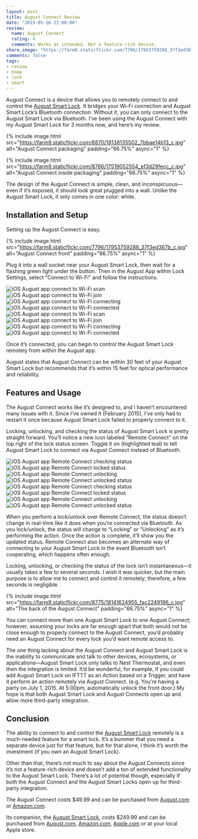 ```yaml
---
layout: post
title: August Connect Review
date: "2015-05-26 22:00:00"
review:
  name: August Connect
  rating: 4
  comments: Works as intended. Not a feature-rich device.
share_image: "https://farm8.staticflickr.com/7796/17953759288_37f3ed367b_c.jpg"
comments: false
tags:
- review
- home
- lock
- smart
---
```


August Connect is a device that allows you to remotely connect to and control the [August Smart Lock](/blog/august-smart-lock/). It bridges your Wi-Fi connection and August Smart Lock’s Bluetooth connection. Without it, you can only connect to the August Smart Lock via Bluetooth. I’ve been using the August Connect with my August Smart Lock for 3 months now, and here’s my review.

<!--more-->

{% include image.html src="https://farm9.staticflickr.com/8870/18138135502_7bbae14b13_c.jpg" alt="August Connect packaging" padding="66.75%" async="1" %}

{% include image.html src="https://farm9.staticflickr.com/8766/17519052554_ef3d29fecc_c.jpg" alt="August Connect inside packaging" padding="66.75%" async="1" %}

The design of the August Connect is simple, clean, and inconspicuous—even if it’s exposed, it should look great plugged into a wall. Unlike the August Smart Lock, it only comes in one color: white.

## Installation and Setup

Setting up the August Connect is easy.

{% include image.html src="https://farm8.staticflickr.com/7796/17953759288_37f3ed367b_c.jpg" alt="August Connect front" padding="66.75%" async="1" %}

Plug it into a wall socket near your August Smart Lock, then wait for a flashing green light under the button. Then in the August App within Lock Settings, select “Connect to Wi-Fi” and follow the instructions.

<div class="flickity--images js-flickity"
  data-flickity-options='{ "imagesLoaded": true, "percentPosition": false, "pageDots": false }'>
  <img data-aload="https://farm9.staticflickr.com/8856/18141612415_f0915f8e57_c.jpg" alt="iOS August app connect to Wi-Fi scan">
  <img data-aload="https://farm8.staticflickr.com/7768/18138110422_f4b1544803_c.jpg" alt="iOS August app connect to Wi-Fi join">
  <img data-aload="https://farm9.staticflickr.com/8843/17953912530_2f9753c965_c.jpg" alt="iOS August app connect to Wi-Fi connecting">
  <img data-aload="https://farm8.staticflickr.com/7752/17955380539_d26dbf5913_c.jpg" alt="iOS August app connect to Wi-Fi connected">
</div>
<noscript>
  <div class="flickity--images js-flickity">
    <img src="https://farm9.staticflickr.com/8856/18141612415_f0915f8e57_c.jpg" alt="iOS August app connect to Wi-Fi scan">
    <img src="https://farm8.staticflickr.com/7768/18138110422_f4b1544803_c.jpg" alt="iOS August app connect to Wi-Fi join">
    <img src="https://farm9.staticflickr.com/8843/17953912530_2f9753c965_c.jpg" alt="iOS August app connect to Wi-Fi connecting">
    <img src="https://farm8.staticflickr.com/7752/17955380539_d26dbf5913_c.jpg" alt="iOS August app connect to Wi-Fi connected">
  </div>
</noscript>

Once it’s connected, you can begin to control the August Smart Lock remotely from within the August app.

August states that August Connect can be within 30 feet of your August Smart Lock but recommends that it’s within 15 feet for optical performance and reliability.

## Features and Usage

The August Connect works like it’s designed to, and I haven’t encountered many issues with it. Since I’ve owned it (February 2015), I’ve only had to restart it once because August Smart Lock failed to properly connect to it.

Locking, unlocking, and checking the status of August Smart Lock is pretty straight forward. You’ll notice a new icon labeled “Remote Connect” on the top right of the lock status screen. Toggle it on (highlighted teal) to tell August Smart Lock to connect via August Connect instead of Bluetooth.

<div class="flickity--images js-flickity"
  data-flickity-options='{ "imagesLoaded": true, "percentPosition": false, "pageDots": false }'>
  <img data-aload="https://farm8.staticflickr.com/7788/17521056293_1d26e48c75_c.jpg" alt="iOS August app Remote Connect checking status">
  <img data-aload="https://farm8.staticflickr.com/7778/18117025696_87ec21174a_c.jpg" alt="iOS August app Remote Connect locked status">
  <img data-aload="https://farm9.staticflickr.com/8870/17956357389_9db5bd3976_c.jpg" alt="iOS August app Remote Connect unlocking">
  <img data-aload="https://farm9.staticflickr.com/8759/17954889170_d331643036_c.jpg" alt="iOS August app Remote Connect unlocked status">
</div>
<noscript>
  <div class="flickity--images js-flickity">
    <img src="https://farm8.staticflickr.com/7788/17521056293_1d26e48c75_c.jpg" alt="iOS August app Remote Connect checking status">
    <img src="https://farm8.staticflickr.com/7778/18117025696_87ec21174a_c.jpg" alt="iOS August app Remote Connect locked status">
    <img src="https://farm9.staticflickr.com/8870/17956357389_9db5bd3976_c.jpg" alt="iOS August app Remote Connect unlocking">
    <img src="https://farm9.staticflickr.com/8759/17954889170_d331643036_c.jpg" alt="iOS August app Remote Connect unlocked status">
  </div>
</noscript>

When you perform a lock/unlock over Remote Connect, the status doesn’t change in real-time like it does when you’re connected via Bluetooth. As you lock/unlock, the status will change to “Locking” or “Unlocking” as it’s performing the action. Once the action is complete, it’ll show you the updated status. Remote Connect also becomes an alternate way of connecting to your August Smart Lock in the event Bluetooth isn’t cooperating, which happens often enough.

Locking, unlocking, or checking the status of the lock isn’t instantaneous—it usually takes a few to several seconds. I wish it was quicker, but the main purpose is to allow me to connect and control it remotely; therefore, a few seconds is negligible.

{% include image.html src="https://farm9.staticflickr.com/8775/18141624955_fac2249186_c.jpg" alt="The back of the August Connect" padding="66.75%" async="1" %}

You can connect more than one August Smart Lock to one August Connect; however, assuming your locks are far enough apart that both would not be close enough to properly connect to the August Connect, you’d probably need an August Connect for every lock you’d want remote access to.

The one thing lacking about the August Connect and August Smart Lock is the inability to communicate and talk to other devices, ecosystems, or applications—August Smart Lock only talks to Nest Thermostat, and even then the integration is limited. It’d be wonderful, for example, if you could add August Smart Lock on IFTTT as an Action based on a Trigger, and have it perform an action remotely via August Connect. (e.g. You’re having a party on July 1, 2015. At 5:00pm, automatically unlock the front door.) My hope is that both August Smart Lock and August Connects open up and allow more third-party integration.

## Conclusion

The ability to connect to and control the [August Smart Lock](/blog/august-smart-lock/) remotely is a much-needed feature for a smart lock. It’s a bummer that you need a separate device just for that feature, but for that alone, I think it’s worth the investment (if you own an August Smart Lock).

Other than that, there’s not much to say about the August Connects since it’s not a feature-rich device and doesn’t add a ton of extended functionality to the August Smart Lock. There’s a lot of potential though, especially if both the August Connect and the August Smart Locks open up for third-party integration.

The August Connect costs $49.99 and can be purchased from [August.com](http://august.com) or [Amazon.com](http://www.amazon.com/August-Connect-Secure-Remote-Access/dp/B00RPM6UZA/?tag=jonsuhcom-20).

Its companion, the [August Smart Lock](/blog/august-smart-lock/), costs $249.99 and can be purchased from [August.com](http://august.com), [Amazon.com](http://www.amazon.com/August-Smart-Lock-Bluetooth-Enabled/dp/B00OHY14CS/?tag=jonsuhcom-20), [Apple.com](http://store.apple.com/us/product/HF6U2LL/A/august-smart-lock?fnode=0001050701) or at your local Apple store.